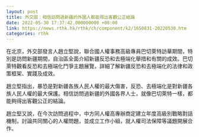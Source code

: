 ```yaml
---
layout: post
title: 外交部：相信訪問過新疆的外國人都能得出客觀公正結論
date: 2022-05-30 17:37:42.000000000 +08:00
link: https://news.rthk.hk/rthk/ch/component/k2/1650831-20220530.htm
categories: rthk
---
```


在北京，外交部發言人趙立堅說，聯合國人權事務高級專員巴切萊特訪華期間，特別是訪問新疆期間，自治區全面介紹新疆反恐和去極端化舉措和有關的成效。巴切萊特觀看反恐和去極端化鬥爭主題展覽，詳細了解新疆反恐和去極端化的法律和政策框架、實踐及成效。

趙立堅指出，暴恐是對新疆各族人民人權的最大傷害，反恐、去極端化是對新疆各族人民人權的最大保護。相信訪問過新疆的外國各界人士，就像巴切萊特一樣，都能夠得出客觀公正的結論。

趙立堅又說，在今次訪問過程中，中方同人權高專辦商定建立年度高級別戰略對話機制，討論共同關心的人權問題，並成立工作小組，就人權司法保障等議題開展合作。
